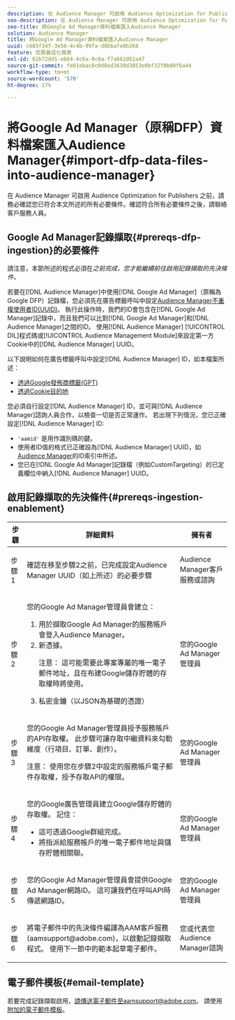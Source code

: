 ```yaml
---
description: 在 Audience Manager 可啟用 Audience Optimization for Publishers 之前，請務必確認您已符合本文所述的所有必要條件。確認符合所有必要條件之後，請聯絡客戶服務人員。
seo-description: 在 Audience Manager 可啟用 Audience Optimization for Publishers 之前，請務必確認您已符合本文所述的所有必要條件。確認符合所有必要條件之後，請聯絡客戶服務人員。
seo-title: 將Google Ad Manager資料檔案匯入Audience Manager
solution: Audience Manager
title: 將Google Ad Manager資料檔案匯入Audience Manager
uuid: c685f34f-3e50-4c4b-99fa-d8bbafe0b268
feature: 受眾最佳化報表
exl-id: 62b72dd1-e664-4c6a-8c0a-f7a662d62a47
source-git-commit: fe01ebac8c0d0ad3630d3853e0bf32f0b00f6a44
workflow-type: tm+mt
source-wordcount: '570'
ht-degree: 17%

---
```


# 將Google Ad Manager（原稱DFP）資料檔案匯入Audience Manager{#import-dfp-data-files-into-audience-manager}

在 Audience Manager 可啟用 Audience Optimization for Publishers 之前，請務必確認您已符合本文所述的所有必要條件。確認符合所有必要條件之後，請聯絡客戶服務人員。

## Google Ad Manager記錄擷取{#prereqs-dfp-ingestion}的必要條件

請注意，本節所述的程式必須在&#x200B;*之前完成，您才能繼續前往啟用記錄擷取的先決條件。*

若要在[!DNL Audience Manager]中使用[!DNL Google Ad Manager]（原稱為Google DFP）記錄檔，您必須先在廣告標籤呼叫中設定[Audience Manager不重複使用者ID(UUID)](../../../reference/ids-in-aam.md)。 執行此操作時，我們的ID會包含在[!DNL Google Ad Manager]記錄中，而且我們可以比對[!DNL Google Ad Manager]和[!DNL Audience Manager]之間的ID。 使用[!DNL Audience Manager] [!UICONTROL DIL]程式碼或[!UICONTROL Audience Management Module]來設定第一方Cookie中的[!DNL Audience Manager] UUID。

以下說明如何在廣告標籤呼叫中設定[!DNL Audience Manager] ID，如本檔案所述：

* [透過Google發佈商標籤(GPT)](../../../integration/gpt-aam-destination/gpt-aam-modify-api.md)
* [透過Cookie目的地](../../../integration/gpt-aam-destination/gpt-aam-create-destination.md)

您必須自行設定[!DNL Audience Manager] ID，並可與[!DNL Audience Manager]諮詢人員合作，以檢查一切是否正常運作。 若出現下列情況，您已正確設定[!DNL Audience Manager] ID:

* `'aamid'` 是用作識別碼的鍵。
* 使用者ID值的格式已正確設為[!DNL Audience Manager] UUID，如[Audience Manager](../../../reference/ids-in-aam.md)的ID索引中所述。
* 您已在[!DNL Google Ad Manager]記錄檔（例如CustomTargeting）的已定義欄位中納入[!DNL Audience Manager] UUID。

## 啟用記錄擷取的先決條件{#prereqs-ingestion-enablement}

<table id="table_C980A9F9B0FB4157B4908A64768B1571"> 
 <thead> 
  <tr> 
   <th colname="col1" class="entry"> 步驟 </th> 
   <th colname="col2" class="entry"> 詳細資料 </th> 
   <th colname="col3" class="entry"> 擁有者 </th> 
  </tr> 
 </thead>
 <tbody> 
  <tr> 
   <td colname="col1"> <p>步驟 1 </p> </td> 
   <td colname="col2"> <p>確認在移至步驟2之前，已完成設定<span class="keyword">Audience Manager</span> UUID（如上所述）的必要步驟 </p> </td> 
   <td colname="col3"> <p><span class="keyword"> Audience </span> Manager客戶服務或諮詢 </p> </td> 
  </tr> 
  <tr> 
   <td colname="col1"> <p>步驟 2 </p> </td> 
   <td colname="col2"> <p>您的Google Ad Manager管理員會建立： </p> <p> 
     <ol id="ol_FCFA9B11CFF948A488DF9CB298FC04C4"> 
      <li id="li_BC946EDCC3324578AEB64EDDA55B5ACA">用於擷取Google Ad Manager的服務帳戶會登入<span class="keyword">Audience Manager</span>。 </li> 
      <li id="li_6B2FC7D73A3246419E55C004E17ACA25">新憑據。 <p>注意： 這可能需要此專案專屬的唯一電子郵件地址，且在布建Google儲存貯體的存取權時將使用。 </p> </li> 
      <li id="li_95444B9FD1B34659A9634814B262A681">私密金鑰（以JSON為基礎的憑證） </li> 
     </ol> </p> </td> 
   <td colname="col3"> <p>您的Google Ad Manager管理員 </p> </td> 
  </tr> 
  <tr> 
   <td colname="col1"> <p>步驟 3 </p> </td> 
   <td colname="col2"> <p>您的Google Ad Manager管理員授予服務帳戶的API存取權。 此步驟可讓存取中繼資料來勾勒維度（行項目、訂單、創作）。 <p>注意： 使用您在步驟2中設定的服務帳戶電子郵件存取權，授予存取API的權限。 </p> </p> </td> 
   <td colname="col3"> <p>您的Google Ad Manager管理員 </p> </td> 
  </tr> 
  <tr> 
   <td colname="col1"> <p>步驟 4 </p> </td> 
   <td colname="col2"> <p>您的Google廣告管理員建立Google儲存貯體的存取權。 記住： </p> <p> 
     <ul id="ul_3E8DCC73454243D998BD9024D0966A4E"> 
      <li id="li_3691DBD28006412288458175F75873C6">這可透過Google群組完成。 </li> 
      <li id="li_4774806B263245CEAAAB89BD2AA7F23F">將指派給服務帳戶的唯一電子郵件地址與儲存貯體相關聯。 </li> 
     </ul> </p> </td> 
   <td colname="col3"> <p>您的Google Ad Manager管理員 </p> </td> 
  </tr> 
  <tr> 
   <td colname="col1"> <p>步驟 5 </p> </td> 
   <td colname="col2"> <p>您的Google Ad Manager管理員會提供Google Ad Manager網路ID。 這可讓我們在呼叫API時傳遞網路ID。 </p> </td> 
   <td colname="col3"> <p>您的Google Ad Manager管理員 </p> </td> 
  </tr> 
  <tr> 
   <td colname="col1"> <p>步驟 6 </p> </td> 
   <td colname="col2"> <p>將電子郵件中的先決條件編譯為AAM客戶服務(aamsupport@adobe.com)，以啟動記錄擷取程式。 使用下一節中的範本起草電子郵件。 </p> </td> 
   <td colname="col3"> <p>您或<span class="keyword">代表您Audience Manager</span>諮詢 </p> </td> 
  </tr> 
 </tbody> 
</table>

## 電子郵件模板{#email-template}

若要完成記錄擷取啟用，請傳送電子郵件至aamsupport@adobe.com。 請使用[附加的電子郵件模板](assets/enable_dfp_ingestion.txt)。
